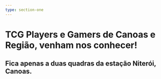 ```yaml
---
type: section-one
---
```


# TCG Players e Gamers de Canoas e Região, venham nos conhecer!

## Fica apenas a duas quadras da estação Niterói, Canoas.